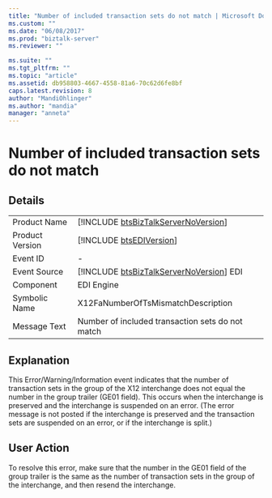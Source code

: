 ```yaml
---
title: "Number of included transaction sets do not match | Microsoft Docs"
ms.custom: ""
ms.date: "06/08/2017"
ms.prod: "biztalk-server"
ms.reviewer: ""

ms.suite: ""
ms.tgt_pltfrm: ""
ms.topic: "article"
ms.assetid: db958803-4667-4558-81a6-70c62d6fe8bf
caps.latest.revision: 8
author: "MandiOhlinger"
ms.author: "mandia"
manager: "anneta"
---
```

# Number of included transaction sets do not match
## Details  
  
|                 |                                                                                         |
|-----------------|-----------------------------------------------------------------------------------------|
|  Product Name   |   [!INCLUDE [btsBizTalkServerNoVersion](../includes/btsbiztalkservernoversion-md.md)]   |
| Product Version |               [!INCLUDE [btsEDIVersion](../includes/btsediversion-md.md)]               |
|    Event ID     |                                            -                                            |
|  Event Source   | [!INCLUDE [btsBizTalkServerNoVersion](../includes/btsbiztalkservernoversion-md.md)] EDI |
|    Component    |                                       EDI Engine                                        |
|  Symbolic Name  |                           X12FaNumberOfTsMismatchDescription                            |
|  Message Text   |                    Number of included transaction sets do not match                     |
  
## Explanation  
 This Error/Warning/Information event indicates that the number of transaction sets in the group of the X12 interchange does not equal the number in the group trailer (GE01 field). This occurs when the interchange is preserved and the interchange is suspended on an error. (The error message is not posted if the interchange is preserved and the transaction sets are suspended on an error, or if the interchange is split.)  
  
## User Action  
 To resolve this error, make sure that the number in the GE01 field of the group trailer is the same as the number of transaction sets in the group of the interchange, and then resend the interchange.